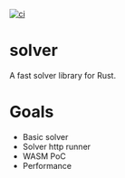 
[![ci](https://github.com/cnpryer/solver/actions/workflows/build.yml/badge.svg)](https://github.com/cnpryer/solver/actions/workflows/build.yml)

# solver

A fast solver library for Rust.

# Goals

- Basic solver
- Solver http runner
- WASM PoC
- Performance
